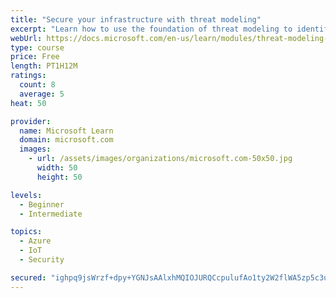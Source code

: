 ```yaml
---
title: "Secure your infrastructure with threat modeling"
excerpt: "Learn how to use the foundation of threat modeling to identify enterprise risks and find ways to reduce or eliminate them."
webUrl: https://docs.microsoft.com/en-us/learn/modules/threat-modeling-enterprise-infrastructure/
type: course
price: Free
length: PT1H12M
ratings:
  count: 8
  average: 5
heat: 50

provider:
  name: Microsoft Learn
  domain: microsoft.com
  images:
    - url: /assets/images/organizations/microsoft.com-50x50.jpg
      width: 50
      height: 50

levels:
  - Beginner
  - Intermediate

topics:
  - Azure
  - IoT
  - Security

secured: "ighpq9jsWrzf+dpy+YGNJsAAlxhMQIOJURQCcpulufAo1ty2W2flWA5zp5c3upr9BYCzp4CyK/cq6gtOAsqVtsvY6a8JISzWnUFQyItaeNsUWPqSDtPfIq8JkxcMZOu/WGnTTqKsY6oIIm8zpuujH3l6XK9NnoT2K9MSzKRrO3Lt5up/A2xeLhnHL/dErfM0raYDP6ukhsc0LxyFD2lca1fm575XxZtq6JpL3u74jFExVPhBh7zru4eK8AUvYebBtRxiz58yR9dZCMq4tu6HIbVEa3WzB6IIS0Aum6iU75NhLo68FyTsY7wh/AhYpkTlNvLfUCoqhbmVy9vjAoJVa5gl8+kLTgRaM+gl0Yu7DoNIzZbcr5jgJUsSv8Eb//vCi3qYSHdoMi6kjp3HM7suMmBLs44HlTydZxZ20I4J0qo=;JboBum5ggZBgY8O+zrooCw=="
---
```


